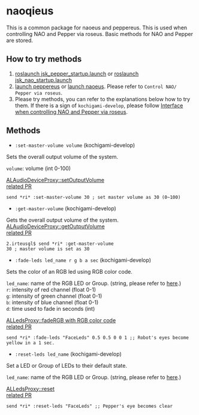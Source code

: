 naoqieus
=========

This is a common package for naoeus and peppereus.
This is used when controlling NAO and Pepper via roseus. 
Basic methods for NAO and Pepper are stored.

How to try methods
------------------

1. [roslaunch jsk_pepper_startup.launch](../jsk_pepper_statup/README.md) or [roslaunch jsk_nao_startup.launch](../jsk_nao_statup/README.md)
2. [launch peppereus](../peppereus/README.md) or [launch naoeus](../naoeus/README.md). Please refer to `Control NAO/ Pepper via roseus`.
3. Please try methods, you can refer to the explanations below how to try them. If there is a sign of `kochigami-develop`, please follow [Interface when controlling NAO and Pepper via roseus](../README.md).  

Methods
-------

- `:set-master-volume volume` (kochigami-develop)

Sets the overall output volume of the system.  

`volume`: volume (int 0-100)

[ALAudioDeviceProxy::setOutputVolume](http://doc.aldebaran.com/2-5/naoqi/audio/alaudiodevice-api.html#alaudiodevice-api)  
[related PR](https://github.com/jsk-ros-pkg/jsk_robot/pull/814)

```
send *ri* :set-master-volume 30 ; set master volume as 30 (0~100)
```

- `:get-master-volume` (kochigami-develop)

Gets the overall output volume of the system.  
[ALAudioDeviceProxy::getOutputVolume](http://doc.aldebaran.com/2-5/naoqi/audio/alaudiodevice-api.html#alaudiodevice-api)  
[related PR](https://github.com/jsk-ros-pkg/jsk_robot/pull/814)  

```
2.irteusgl$ send *ri* :get-master-volume
30 ; master volume is set as 30
```

- `:fade-leds led_name r g b a sec` (kochigami-develop)

Sets the color of an RGB led using RGB color code.  

`led_name`: name of the RGB LED or Group. (string, please refer to [here](http://doc.aldebaran.com/2-5/naoqi/sensors/alleds.html#groups-short-names-and-names).)  
`r`: intensity of red channel (float 0-1)  
`g`: intensity of green channel (float 0-1)  
`b`: intensity of blue channel (float 0-1)  
`d`: time used to fade in seconds (int)  

[ALLedsProxy::fadeRGB with RGB color code](http://doc.aldebaran.com/2-5/naoqi/sensors/alleds-api.html#alleds-api)  
[related PR](https://github.com/jsk-ros-pkg/jsk_robot/pull/999)

```
send *ri* :fade-leds "FaceLeds" 0.5 0.5 0 0 1 ;; Robot's eyes become yellow in a 1 sec.
```
- `:reset-leds led_name` (kochigami-develop)

Set a LED or Group of LEDs to their default state.  

`led_name`: name of the RGB LED or Group. (string, please refer to [here](http://doc.aldebaran.com/2-5/naoqi/sensors/alleds.html#groups-short-names-and-names).)  

[ALLedsProxy::reset](http://doc.aldebaran.com/2-5/naoqi/sensors/alleds-api.html#alleds-api)  
[related PR](https://github.com/jsk-ros-pkg/jsk_robot/pull/999)

```
send *ri* :reset-leds "FaceLeds" ;; Pepper's eye becomes clear
```